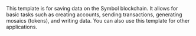This template is for saving data on the Symbol blockchain.
It allows for basic tasks such as creating accounts, sending transactions, generating mosaics (tokens), and writing data.
You can also use this template for other applications.
